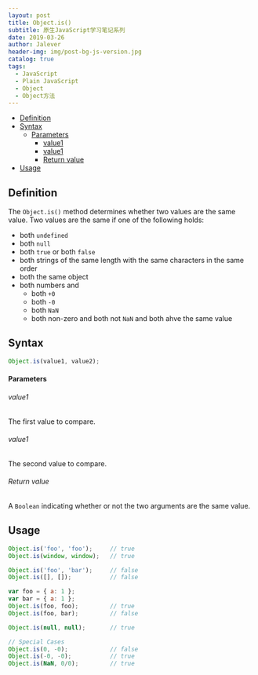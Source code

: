 ```yaml
---
layout: post
title: Object.is()
subtitle: 原生JavaScript学习笔记系列
date: 2019-03-26
author: Jalever
header-img: img/post-bg-js-version.jpg
catalog: true
tags:
  - JavaScript
  - Plain JavaScript
  - Object
  - Object方法
---
```

- [Definition](#definition)
- [Syntax](#syntax)
    - [Parameters](#parameters)
        - [value1](#value1)
        - [value1](#value1-1)
        - [Return value](#return-value)
- [Usage](#usage)

## Definition

The `Object.is()` method determines whether two values are the same value.
Two values are the same if one of the following holds:
- both `undefined`
- both `null`
- both `true` or both `false`
- both strings of the same length with the same characters in the same order
- both the same object
- both numbers and 
  - both `+0`
  - both `-0`
  - both `NaN`
  - both non-zero and both not `NaN` and both ahve the same value

## Syntax

```javascript
Object.is(value1, value2);
```

#### Parameters

###### value1
The first value to compare.

###### value1
The second value to compare.

###### Return value
A `Boolean` indicating whether or not the two arguments are the same value.

## Usage

```javascript
Object.is('foo', 'foo');     // true
Object.is(window, window);   // true

Object.is('foo', 'bar');     // false
Object.is([], []);           // false

var foo = { a: 1 };
var bar = { a: 1 };
Object.is(foo, foo);         // true
Object.is(foo, bar);         // false

Object.is(null, null);       // true

// Special Cases
Object.is(0, -0);            // false
Object.is(-0, -0);           // true
Object.is(NaN, 0/0);         // true
```

